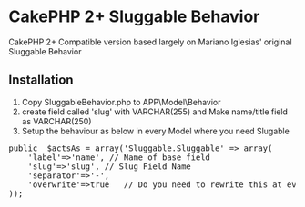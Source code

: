 CakePHP 2+ Sluggable Behavior
==============================

CakePHP 2+ Compatible version based largely on Mariano Iglesias' original Sluggable Behavior

Installation
------------
1. Copy SluggableBehavior.php to APP\Model\Behavior
2. create field called 'slug' with VARCHAR(255) and Make name/title field as VARCHAR(250)
2. Setup the behaviour as below in every Model where you need Slugable

<pre>
public  $actsAs = array('Sluggable.Sluggable' => array(
	'label'=>'name', // Name of base field
	'slug'=>'slug', // Slug Field Name
	'separator'=>'-',
	'overwrite'=>true   // Do you need to rewrite this at every edit?
));
</pre>